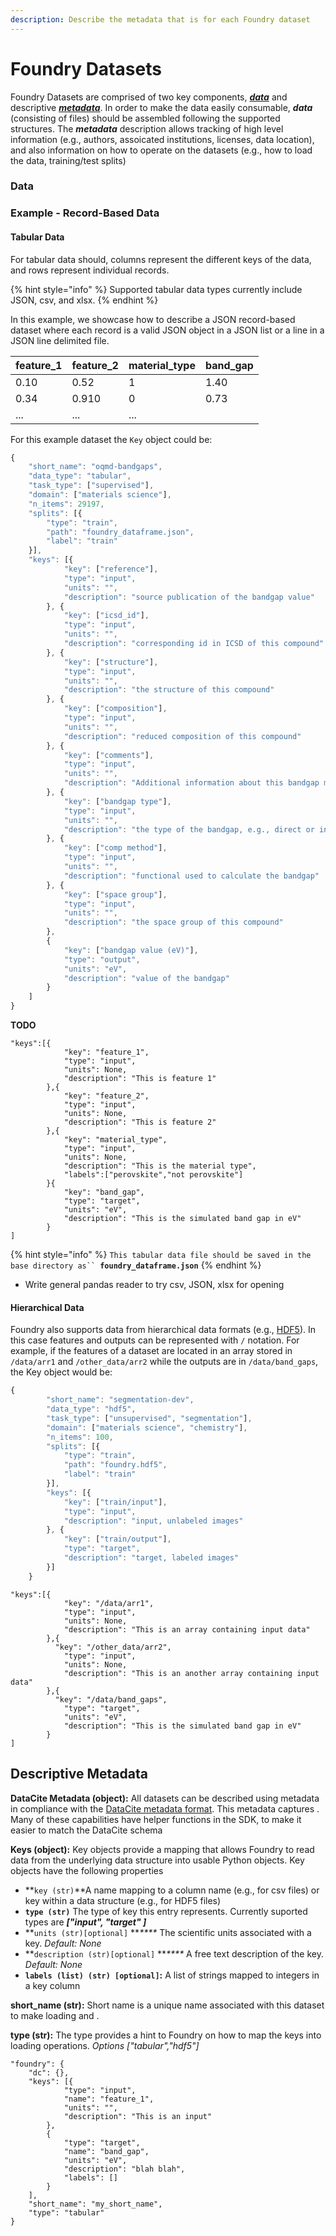 ```yaml
---
description: Describe the metadata that is for each Foundry dataset
---
```


# Foundry Datasets

Foundry Datasets are comprised of two key components, [_**data**_](foundry-datasets.md#data) and descriptive [_**metadata**_](foundry-datasets.md#describing-datasets-with-metadata). In order to make the data easily consumable, _**data**_ (consisting of files) should be assembled following the supported structures. The _**metadata**_ description allows tracking of high level information (e.g.,  authors, assoicated institutions, licenses, data location), and also information on how to operate on the datasets (e.g., how to load the data, training/test splits)

### **Data**

### Example - Record-Based Data

#### **Tabular Data**

For tabular data should, columns represent the different keys of the data, and rows represent individual records.

{% hint style="info" %}
Supported tabular data types currently include JSON, csv, and xlsx.
{% endhint %}

In this example, we showcase how to describe a JSON record-based dataset where each record is a valid JSON object in a JSON list or a line in a JSON line delimited file.

| **feature\_1** | **feature\_2** | **material\_type** | band\_gap |
| -------------- | -------------- | ------------------ | --------- |
| 0.10           | 0.52           | 1                  | 1.40      |
| 0.34           | 0.910          | 0                  | 0.73      |
| ...            | ...            | ...                |           |

For this example dataset the `Key` object could be: &#x20;

```javascript
{
	"short_name": "oqmd-bandgaps",
	"data_type": "tabular",
	"task_type": ["supervised"],
	"domain": ["materials science"],
	"n_items": 29197,
	"splits": [{
		"type": "train",
		"path": "foundry_dataframe.json",
		"label": "train"
	}],
	"keys": [{
			"key": ["reference"],
			"type": "input",
			"units": "",
			"description": "source publication of the bandgap value"
		}, {
			"key": ["icsd_id"],
			"type": "input",
			"units": "",
			"description": "corresponding id in ICSD of this compound"
		}, {
			"key": ["structure"],
			"type": "input",
			"units": "",
			"description": "the structure of this compound"
		}, {
			"key": ["composition"],
			"type": "input",
			"units": "",
			"description": "reduced composition of this compound"
		}, {
			"key": ["comments"],
			"type": "input",
			"units": "",
			"description": "Additional information about this bandgap measurement"
		}, {
			"key": ["bandgap type"],
			"type": "input",
			"units": "",
			"description": "the type of the bandgap, e.g., direct or indirect"
		}, {
			"key": ["comp method"],
			"type": "input",
			"units": "",
			"description": "functional used to calculate the bandgap"
		}, {
			"key": ["space group"],
			"type": "input",
			"units": "",
			"description": "the space group of this compound"
		},
		{
			"key": ["bandgap value (eV)"],
			"type": "output",
			"units": "eV",
			"description": "value of the bandgap"
		}
	]
}
```

**TODO**

```
"keys":[{
		 	"key": "feature_1",
			"type": "input",
			"units": None,
			"description": "This is feature 1"
		},{
			"key": "feature_2",
			"type": "input",
			"units": None,
			"description": "This is feature 2"
		},{
			"key": "material_type",
			"type": "input",
			"units": None,
			"description": "This is the material type",
			"labels":["perovskite","not perovskite"]
		}{
			"key": "band_gap",
			"type": "target",
			"units": "eV",
			"description": "This is the simulated band gap in eV"
		}
]
```

{% hint style="info" %}
`This tabular data file should be saved in the base directory as`` `**`foundry_dataframe.json`**
{% endhint %}

* Write general pandas reader to try csv, JSON, xlsx for opening

#### Hierarchical Data

Foundry also supports data from hierarchical data formats (e.g., [HDF5](https://www.h5py.org)). In this case features and outputs can be represented with `/` notation. For example, if the features of a dataset are located in an array stored in `/data/arr1` and `/other_data/arr2` while the outputs are in `/data/band_gaps`, the Key object would be:

```javascript
{
		"short_name": "segmentation-dev",
		"data_type": "hdf5",
		"task_type": ["unsupervised", "segmentation"],
		"domain": ["materials science", "chemistry"],
		"n_items": 100,
		"splits": [{
			"type": "train",
			"path": "foundry.hdf5",
			"label": "train"
		}],
		"keys": [{
			"key": ["train/input"],
			"type": "input",
			"description": "input, unlabeled images"
		}, {
			"key": ["train/output"],
			"type": "target",
			"description": "target, labeled images"
		}]
	}
```

```
"keys":[{
			"key": "/data/arr1",
			"type": "input",
			"units": None,
			"description": "This is an array containing input data"
		},{
		  "key": "/other_data/arr2",
			"type": "input",
			"units": None,
			"description": "This is an another array containing input data"
		},{
		  "key": "/data/band_gaps",
			"type": "target",
			"units": "eV",
			"description": "This is the simulated band gap in eV"
		}
]
```

## Descriptive Metadata

**DataCite Metadata (object):** All datasets can be described using metadata in compliance with the [DataCite metadata format](https://schema.datacite.org). This metadata captures . Many of these capabilities have helper functions in the SDK, to make it easier to match the DataCite schema

**Keys (object):** Key objects provide a mapping that allows Foundry to read data from the underlying data structure into usable Python objects. Key objects have the following properties

* **`key (str)`**A name mapping to a column name (e.g., for csv files) or key within a data structure (e.g., for HDF5 files)
* **`type (str)`** The type of key this entry represents. Currently suported types are _**\["input", "target" ]**_
* **`units (str)[optional]` **_****_ The scientific units associated with a key. _Default: None_
* **`description (str)[optional]` **_****_ A free text description of the key. _Default: None_
* **`labels (list) (str) [optional]`:** A list of strings mapped to integers in a key column

**short\_name (str):** Short name is a unique name associated with this dataset to make loading and .&#x20;

**type (str):** The type provides a hint to Foundry on how to map the keys into loading operations. _Options \["tabular","hdf5"]_

```
"foundry": {
	"dc": {},
	"keys": [{
			"type": "input",
			"name": "feature_1",
			"units": "",
			"description": "This is an input"
		},
		{
			"type": "target",
			"name": "band_gap",
			"units": "eV",
			"description": "blah blah",
			"labels": []
		}
	],
	"short_name": "my_short_name",
	"type": "tabular"
}
```
